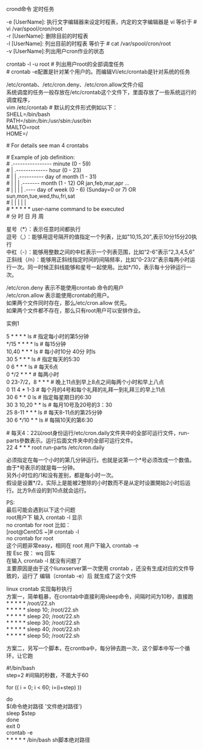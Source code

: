 crond命令 定时任务  
  
-e [UserName]: 执行文字编辑器来设定时程表，内定的文字编辑器是 vi 等价于 \# vi
/var/spool/cron/root  
-r [UserName]: 删除目前的时程表  
-l [UserName]: 列出目前的时程表 等价于 \# cat /var/spool/cron/root  
-v [UserName]:列出用户cron作业的状态  
  
crontab -l -u root \# 列出用户root的全部调度任务  
\# crontab -e配置是针对某个用户的。而编辑VI/etc/crontab是针对系统的任务  
  
/etc/crontab、/etc/cron.deny、/etc/cron.allow文件介绍  
系统调度的任务一般存放在/etc/crontab这个文件下，里面存放了一些系统运行的调度程序，  
vim /etc/crontab \# 默认的文件形式例如以下：  
SHELL=/bin/bash  
PATH=/sbin:/bin:/usr/sbin:/usr/bin  
MAILTO=root  
HOME=/  
  
\# For details see man 4 crontabs  
  
\# Example of job definition:  
\# .---------------- minute (0 - 59)  
\# \| .------------- hour (0 - 23)  
\# \| \| .---------- day of month (1 - 31)  
\# \| \| \| .------- month (1 - 12) OR jan,feb,mar,apr ...  
\# \| \| \| \| .---- day of week (0 - 6) (Sunday=0 or 7) OR
sun,mon,tue,wed,thu,fri,sat  
\# \| \| \| \| \|  
\# \* \* \* \* \* user-name command to be executed  
\# 分 时 日 月 周  
  
星号（\*）：表示任意时间都执行  
逗号（,）：能够用逗号隔开的值指定一个列表，比如"10,15,20",表示10分15分20执行  
中杠（-）：能够用整数之间的中杠表示一个列表范围，比如“2-6”表示“2,3,4,5,6”  
正斜线（/n）：能够用正斜线指定时间的间隔频率，比如“0-23/2”表示每两小时运行一次。同一时候正斜线能够和星号一起使用。比如\*/10，表示每十分钟运行一次。  
  
/etc/cron.deny 表示不能使用crontab 命令的用户  
/etc/cron.allow 表示能使用crontab的用户。  
如果两个文件同时存在，那么/etc/cron.allow 优先。  
如果两个文件都不存在，那么只有root用户可以安排作业。  
  
实例1  
  
5 \* \* \* \* ls \# 指定每小时的第5分钟  
\*/15 \* \* \* \* ls \# 每15分钟  
10,40 \* \* \* ls \# 每小时10分 40分 时ls  
30 5 \* \* \* ls \# 指定每天的5:30  
0 6 \* \* \* ls \# 每天6点  
0 \*/2 \* \* \* \# 每两小时  
0 23-7/2，8 \* \* \* \# 晚上11点到早上8点之间每两个小时和早上八点  
0 11 4 \* 1-3 \# 每个月的4号和每个礼拜的礼拜一到礼拜三的早上11点  
30 6 \* \* 0 ls \# 指定每星期日的6:30  
30 3 10,20 \* \* ls \# 每月10号及20号的3：30  
25 8-11 \* \* \* ls \# 每天8-11点的第25分钟  
30 6 \*/10 \* \* ls \# 每隔10天的第6:30  
  
\#
每天4：22以root身份运行/etc/cron.daily文件夹中的全部可运行文件，run-parts參数表示。运行后面文件夹中的全部可运行文件。  
22 4 \* \* \* root run-parts /etc/cron.daily  
  
必须指定在每一个小时的第几分钟运行。也就是说第一个\*号必须改成一个数值。  
由于\*号表示的就是每一分钟。  
另外小时位的/1和没有差别，都是每小时一次。  
假设是设置\*/2，实际上是能被2整除的小时数而不是从定时设置開始2小时后运行。比方9点设的到10点就会运行。  
  
PS:  
最后可能会遇到以下这个问题  
root用户下 输入 crontab -l 显示  
no crontab for root 比如：  
[root\@CentOS \~]\# crontab -l  
no crontab for root  
这个问题非常easy，相同在 root 用户下输入 crontab -e  
按 Esc 按： wq 回车  
在输入 crontab -l 就没有问题了  
主要原因是由于这个liunxserver第一次使用 crontab
，还没有生成对应的文件导致的，运行了 编辑（crontab -e）后 就生成了这个文件  
  
linux crontab 实现每秒执行  
方案一，简单粗暴，在crontab中直接利用sleep命令，间隔时间为10秒，直接跑  
\* \* \* \* \* /root/22.sh  
\* \* \* \* \* sleep 10; /root/22.sh  
\* \* \* \* \* sleep 20; /root/22.sh  
\* \* \* \* \* sleep 30; /root/22.sh  
\* \* \* \* \* sleep 40; /root/22.sh  
\* \* \* \* \* sleep 50; /root/22.sh

方案二，另写一个脚本，在crontba中，每分钟去跑一次，这个脚本中写一个循环，让它跑

\#!/bin/bash  
step=2 \#间隔的秒数，不能大于60  
  
for (( i = 0; i \< 60; i=(i+step) ))

do  
\$(命令绝对路径 '文件绝对路径')  
sleep \$step  
done  
exit 0  
crontab -e  
\* \* \* \* \* /bin/bash sh脚本绝对路径

